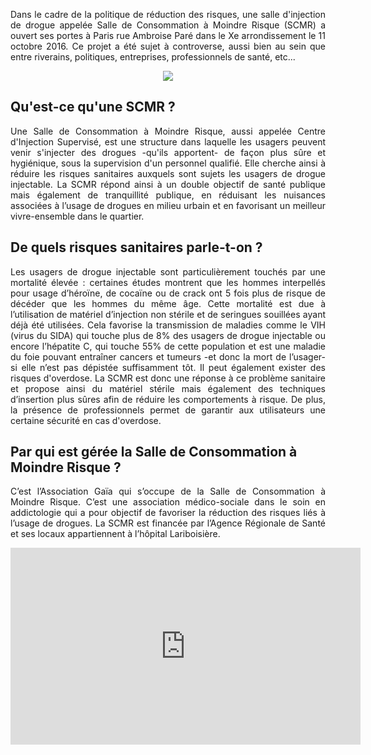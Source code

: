 <p align= "justify">Dans le cadre de la politique de réduction des risques, une salle d'injection de drogue appelée Salle de Consommation à Moindre Risque (SCMR) a ouvert ses portes à Paris rue Ambroise Paré dans le Xe arrondissement le 11 octobre 2016.
Ce projet a été sujet à controverse, aussi bien au sein que entre riverains, politiques, entreprises, professionnels de santé, etc...</p>

<div style="text-align:center"><img src ="http://www.drogues.gouv.fr/sites/drogues.gouv.fr/files/thumbnails/image/scmr_table_mf_20161110_800px.jpg" /></div>

## Qu'est-ce qu'une SCMR ? 

<p align= "justify">Une Salle de Consommation à Moindre Risque, aussi appelée Centre d'Injection Supervisé, est une structure dans laquelle les usagers peuvent venir s'injecter des drogues -qu'ils apportent- de façon plus sûre et hygiénique, sous la supervision d'un personnel qualifié. Elle cherche ainsi à réduire les risques sanitaires auxquels sont sujets les usagers de drogue injectable.
La SCMR répond ainsi à un double objectif de santé publique mais également de tranquillité publique, en réduisant les nuisances associées à l’usage de drogues en milieu urbain et en favorisant un meilleur vivre-ensemble dans le quartier.</p> 

## De quels risques sanitaires parle-t-on ?

<p align= "justify">Les usagers de drogue injectable sont particulièrement touchés par une mortalité élevée : certaines études montrent que les hommes interpellés pour usage d’héroïne, de cocaïne ou de crack ont 5 fois plus de risque de décéder que les hommes du même âge.
Cette mortalité est due à l’utilisation de matériel d’injection non stérile et de seringues souillées ayant déjà été utilisées. Cela favorise la transmission de maladies comme le VIH (virus du SIDA) qui touche plus de 8% des usagers de drogue injectable ou encore l’hépatite C, qui touche 55% de cette population et est une maladie du foie pouvant entraîner cancers et tumeurs -et donc la mort de l’usager- si elle n’est pas dépistée suffisamment tôt. Il peut également exister des risques d'overdose.
La SCMR est donc une réponse à ce problème sanitaire et propose ainsi du matériel stérile mais également des techniques d’insertion plus sûres afin de réduire les comportements à risque. De plus, la présence de professionnels permet de garantir aux utilisateurs une certaine sécurité en cas d'overdose.</p> 

## Par qui est gérée la Salle de Consommation à Moindre Risque ?

<p align= "justify">C’est l’Association Gaïa qui s’occupe de la Salle de Consommation à Moindre Risque. C’est une association médico-sociale dans le soin en addictologie qui a pour objectif de favoriser la réduction des risques liés à l’usage de drogues. 
La SCMR est financée par l’Agence Régionale de Santé et ses locaux appartiennent à l’hôpital Lariboisière.</p>  





<iframe width="560" height="315" src="https://www.youtube.com/embed/eSa6CckQ7BQ" frameborder="0" allowfullscreen></iframe>
